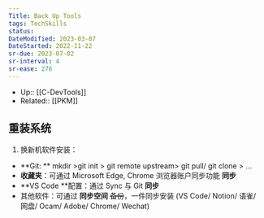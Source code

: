 ```yaml
---
Title: Back Up Tools
tags: TechSkills
status:
DateModified: 2023-03-07 
DateStarted: 2022-11-22 
sr-due: 2023-07-02
sr-interval: 4
sr-ease: 276
---
```

- Up:: [[C-DevTools]]
- Related:: [[PKM]]
## 重装系统

1. 换新机软件安装：

- **Git: ** mkdir >git init > git remote upstream> git pull/ git clone > ...
- **收藏夹**：可通过 Microsoft Edge, Chrome 浏览器账户同步功能 **同步**
- **VS Code **配置：通过 Sync 与 Git **同步**
- 其他软件：可通过 **同步空间** ~~备份~~，一件同步安装 (VS Code/ Notion/ 语雀/ 网盘/ Ocam/ Adobe/ Chrome/ Wechat)
